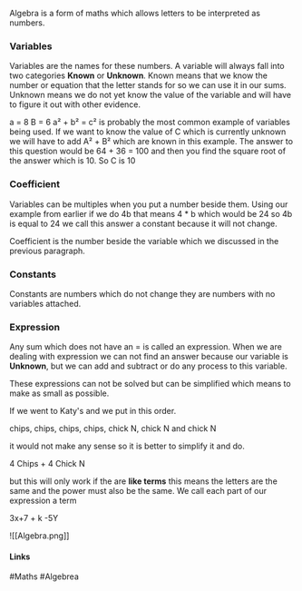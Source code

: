 Algebra is a form of maths which allows letters to be interpreted as numbers.

### Variables
Variables are the names for these numbers. A variable will always fall into two categories **Known** or **Unknown**. Known means that we know the number or equation that the letter stands for so we can use it in our sums. Unknown means we do not yet know the value of the variable and will have to figure it out with other evidence.

a = 8
B = 6
a² + b² = c²
is probably the most common example of variables being used. If we want to know  the value of C which is currently unknown we will have to add A² + B² which are known in this example. The answer to this question would be 64 + 36 = 100 and then you find the square root of the answer which is 10. So C is 10

### Coefficient

Variables can be multiples when you put a number beside them. Using our example from earlier if we do 4b that means  4 * b which would be 24 so 4b is equal to 24 we call this answer a constant because it will not change.

Coefficient is the number beside the variable which we discussed in the previous paragraph.

### Constants

Constants are numbers which do not change they are numbers with no variables attached.

### Expression

Any sum which does not have an = is called an expression. When we are dealing with expression we can not find an answer because our variable is **Unknown**, but we can add and subtract or do any process to this variable.

These expressions can not be solved but can be simplified which means to make as small as possible.

If we went to Katy's and we put in this order.

chips, chips, chips, chips, chick N, chick N and chick N

it would not make any sense so it is better to simplify it and do.

4 Chips + 4 Chick N

but this will only work if the are **like terms** this means the letters are the same and the power must also be the same. We call each part of our expression a term

3x+7 + k -5Y

![[Algebra.png]]

#### Links
#Maths #Algebrea